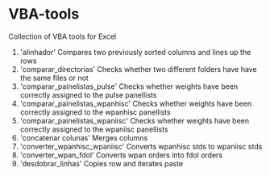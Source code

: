 # VBA-tools
Collection of VBA tools for Excel

1. 'alinhador'
  Compares two previously sorted columns and lines up the rows
2. 'comparar_directorias'
  Checks whether two different folders have have the same files or not
3. 'comparar_painelistas_pulse'
  Checks whether weights have been correctly assigned to the pulse panellists
4. 'comparar_painelistas_wpanhisc'
  Checks whether weights have been correctly assigned to the wpanhisc panellists
5. 'comparar_painelistas_wpaniisc'
  Checks whether weights have been correctly assigned to the wpaniisc panellists
6. 'concatenar colunas'
  Merges columns
7. 'converter_wpanhisc_wpaniisc'
  Converts wpanhisc stds to wpaniisc stds
8. 'converter_wpan_fdol'
  Converts wpan orders into fdol orders
9. 'desdobrar_linhas'
  Copies row and iterates paste
  
